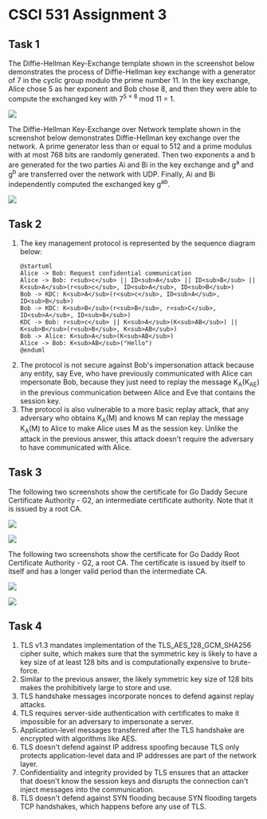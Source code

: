 # CSCI 531 Assignment 3

## Task 1

The Diffie-Hellman Key-Exchange template shown in the screenshot below demonstrates the process of Diffie-Hellman key exchange with a generator of 7 in the cyclic group modulo the prime number 11. In the key exchange, Alice chose 5 as her exponent and Bob chose 8, and then they were able to compute the exchanged key with 7<sup>5 × 8</sup> mod 11 = 1.

![](imgs/3-1-dh.png)

The Diffie-Hellman Key-Exchange over Network template shown in the screenshot below demonstrates Diffie-Hellman key exchange over the network. A prime generator less than or equal to 512 and a prime modulus with at most 768 bits are randomly generated. Then two exponents a and b are generated for the two parties Ai and Bi in the key exchange and g<sup>a</sup> and g<sup>b</sup> are transferred over the network with UDP. Finally, Ai and Bi independently computed the exchanged key g<sup>ab</sup>.

![](imgs/3-1-dh-over-network.png)

## Task 2

1. The key management protocol is represented by the sequence diagram below:
    ```plantuml
    @startuml
    Alice -> Bob: Request confidential communication
    Alice -> Bob: r<sub>c</sub> || ID<sub>A</sub> || ID<sub>B</sub> || K<sub>A</sub>(r<sub>c</sub>, ID<sub>A</sub>, ID<sub>B</sub>)
    Bob -> KDC: K<sub>A</sub>(r<sub>c</sub>, ID<sub>A</sub>, ID<sub>B</sub>)
    Bob -> KDC: K<sub>B</sub>(r<sub>B</sub>, r<sub>C</sub>, ID<sub>A</sub>, ID<sub>B</sub>)
    KDC -> Bob: r<sub>c</sub> || K<sub>A</sub>(K<sub>AB</sub>) || K<sub>B</sub>(r<sub>B</sub>, K<sub>AB</sub>)
    Bob -> Alice: K<sub>A</sub>(K<sub>AB</sub>)
    Alice -> Bob: K<sub>AB</sub>("Hello")
    @enduml
    ```
2. The protocol is not secure against Bob's impersonation attack because any entity, say Eve, who have previously communicated with Alice can impersonate Bob, because they just need to replay the message K<sub>A</sub>(K<sub>AE</sub>) in the previous communication between Alice and Eve that contains the session key.
3. The protocol is also vulnerable to a more basic replay attack, that any adversary who obtains K<sub>A</sub>(M) and knows M can replay the message K<sub>A</sub>(M) to Alice to make Alice uses M as the session key. Unlike the attack in the previous answer, this attack doesn't require the adversary to have communicated with Alice.

## Task 3

The following two screenshots show the certificate for Go Daddy Secure Certificate Authority - G2, an intermediate certificate authority. Note that it is issued by a root CA.

![](imgs/3-3-intermediate-ca-general.png)

![](imgs/3-3-intermediate-ca-details.png)

The following two screenshots show the certificate for Go Daddy Root Certificate Authority - G2, a root CA. The certificate is issued by itself to itself and has a longer valid period than the intermediate CA.

![](imgs/3-3-root-ca-general.png)

![](imgs/3-3-root-ca-details.png)

## Task 4

1. TLS v1.3 mandates implementation of the TLS_AES_128_GCM_SHA256 cipher suite, which makes sure that the symmetric key is likely to have a key size of at least 128 bits and is computationally expensive to brute-force.
2. Similar to the previous answer, the likely symmetric key size of 128 bits makes the prohibitively large to store and use.
3. TLS handshake messages incorporate nonces to defend against replay attacks.
4. TLS requires server-side authentication with certificates to make it impossible for an adversary to impersonate a server.
5. Application-level messages transferred after the TLS handshake are encrypted with algorithms like AES.
6. TLS doesn't defend against IP address spoofing because TLS only protects application-level data and IP addresses are part of the network layer.
7. Confidentiality and integrity provided by TLS ensures that an attacker that doesn't know the session keys and disrupts the connection can't inject messages into the communication.
8. TLS doesn't defend against SYN flooding because SYN flooding targets TCP handshakes, which happens before any use of TLS.
